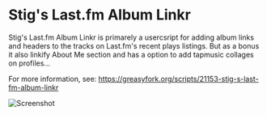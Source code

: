 # Stig's Last.fm Album Linkr
Stig's Last.fm Album Linkr is primarely a usercsript for adding album links and headers to the tracks on Last.fm's recent plays listings.
But as a bonus it also linkify About Me section and has a option to add tapmusic collages on profiles...

For more information, see: https://greasyfork.org/scripts/21153-stig-s-last-fm-album-linkr

![Screenshot](https://greasyfork.org/system/screenshots/screenshots/000/005/727/original/lastfmalbumlinkrfeatures-900x798.png)
